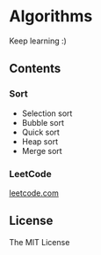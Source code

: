Algorithms
==========

Keep learning :)

## Contents

### Sort

- Selection sort
- Bubble sort
- Quick sort
- Heap sort
- Merge sort

### LeetCode

[leetcode.com](http://leetcode.com)

## License

The MIT License
